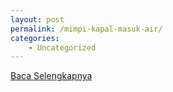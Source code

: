 ```yaml
---
layout: post
permalink: /mimpi-kapal-masuk-air/
categories:
    - Uncategorized
---
```


[Baca Selengkapnya](/10)